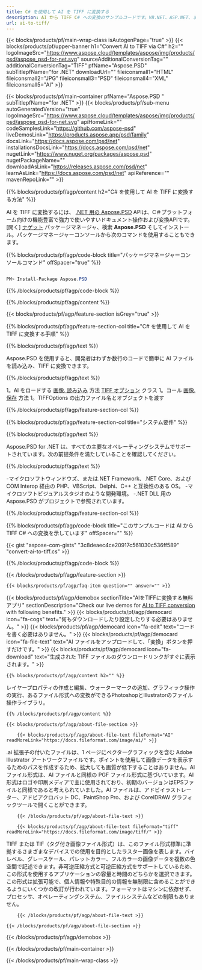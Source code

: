 ```yaml
---
title: C# を使用して AI を TIFF に変換する
description: AI から TIFF C# への変換のサンプルコードです。VB.NET、ASP.NET、または任意の.NET ベースのアプリケーション内で AI ファイルを一括で TIFF に変換するための API サンプルコードを使用してください。
url: ai-to-tiff/
---
```


{{< blocks/products/pf/main-wrap-class isAutogenPage="true" >}}
{{< blocks/products/pf/upper-banner h1="Convert AI to TIFF via C#" h2="" logoImageSrc="https://www.aspose.cloud/templates/aspose/img/products/psd/aspose_psd-for-net.svg" sourceAdditionalConversionTag="" additionalConversionTag="TIFF" pfName="Aspose.PSD" subTitlepfName="for .NET" downloadUrl="" fileiconsmall1="HTML" fileiconsmall2="JPG" fileiconsmall3="PSD" fileiconsmall4="XML" fileiconsmall5="AI" >}}

{{< blocks/products/pf/main-container pfName="Aspose.PSD " subTitlepfName="for .NET" >}}
{{< blocks/products/pf/sub-menu autoGeneratedVersion="true" logoImageSrc="https://www.aspose.cloud/templates/aspose/img/products/psd/aspose_psd-for-net.svg" apiHomeLink="" codeSamplesLink="https://github.com/aspose-psd" liveDemosLink="https://products.aspose.app/psd/family" docsLink="https://docs.aspose.com/psd/net" installationsDocsLink="https://docs.aspose.com/psd/net" nugetLink="https://www.nuget.org/packages/aspose.psd" nugetPackageName="" downloadAsLink="https://releases.aspose.com/psd/net" learnAsLink="https://docs.aspose.com/psd/net" apiReference="" mavenRepoLink="" >}}

{{% blocks/products/pf/agp/content h2="C# を使用して AI を TIFF に変換する方法" %}}

AI を TIFF に変換するには、 <a href="/psd/{{< lang-code >}}net">.NET 用の Aspose.PSD</a> APIは、C＃プラットフォーム向けの機能豊富で強力で使いやすいドキュメント操作および変換APIです。[開く] <a href="https://www.nuget.org/packages/aspose.psd">ナゲット</a> パッケージマネージャ、検索 <b>Aspose.PSD</b> そしてインストール。パッケージマネージャーコンソールから次のコマンドを使用することもできます。

{{% blocks/products/pf/agp/code-block title="パッケージマネージャーコンソールコマンド" offSpacer="true" %}}

```cs

PM> Install-Package Aspose.PSD

```

{{% /blocks/products/pf/agp/code-block %}}

{{% /blocks/products/pf/agp/content %}}

{{< blocks/products/pf/agp/feature-section isGrey="true" >}}

{{% blocks/products/pf/agp/feature-section-col title="C# を使用して AI を TIFF に変換する手順" %}}

{{% blocks/products/pf/agp/text %}}

 Aspose.PSD を使用すると、開発者はわずか数行のコードで簡単に AI ファイルを読み込み、TIFF に変換できます。

{{% /blocks/products/pf/agp/text %}}

1。AI をロードする [画像. 読み込み](https://apireference.aspose.com/psd/net/aspose.psd/image/methods/load/index) 方法
 [TIFF オプション](https://apireference.aspose.com/psd/net/aspose.psd.imageoptions/TiffOptions) クラス
1。コール [画像. 保存](https://apireference.aspose.com/psd/net/aspose.psd/image/methods/save/index) 方法
1。TIFFOptions の出力ファイル名とオブジェクトを渡す

{{% /blocks/products/pf/agp/feature-section-col %}}

{{% blocks/products/pf/agp/feature-section-col title="システム要件" %}}

{{% blocks/products/pf/agp/text %}}

 Aspose.PSD for .NET は、すべての主要なオペレーティングシステムでサポートされています。次の前提条件を満たしていることを確認してください。

{{% /blocks/products/pf/agp/text %}}

-マイクロソフトウィンドウズ、または.NET Framework、.NET Core、および COM Interop 経由の PHP、VBScript、Delphi、C++ と互換性のある OS。
-マイクロソフトビジュアルスタジオのような開発環境。
-.NET DLL 用の Aspose.PSD がプロジェクトで参照されています。

{{% /blocks/products/pf/agp/feature-section-col %}}

{{% blocks/products/pf/agp/code-block title="このサンプルコードは AI から TIFF C# への変換を示しています" offSpacer="" %}}

{{< gist "aspose-com-gists" "3c8deaec4ce20917c561030c536ff589" "convert-ai-to-tiff.cs" >}}

{{% /blocks/products/pf/agp/code-block %}}

{{< /blocks/products/pf/agp/feature-section >}}

    {{< blocks/products/pf/agp/faq-item question="" answer="" >}}
 

<!-- aboutfile Starts -->

{{< blocks/products/pf/agp/demobox sectionTitle="AIをTIFFに変換する無料アプリ" sectionDescription="Check our live demos for [AI to TIFF conversion](https://products.aspose.app/psd/conversion/ai-to-tiff) with following benefits." >}}
        {{< blocks/products/pf/agp/democard icon="fa-cogs" text="何もダウンロードしたり設定したりする必要はありません。" >}}
        {{< blocks/products/pf/agp/democard icon="fa-edit" text="コードを書く必要はありません。" >}}
        {{< blocks/products/pf/agp/democard icon="fa-file-text" text="AI ファイルをアップロードして、「変換」ボタンを押すだけです。" >}}
        {{< blocks/products/pf/agp/democard icon="fa-download" text="生成された TIFF ファイルのダウンロードリンクがすぐに表示されます。" >}}

    {{% blocks/products/pf/agp/content h2="" %}}

レイヤープロパティの作成と編集、ウォーターマークの追加、グラフィック操作の実行、あるファイル形式への変換ができるPhotoshopとIllustratorのファイル操作ライブラリ。



    {{% /blocks/products/pf/agp/content %}}

    {{< blocks/products/pf/agp/about-file-section >}}

        {{< blocks/products/pf/agp/about-file-text fileFormat="AI" readMoreLink="https://docs.fileformat.com/image/ai/" >}}
.ai 拡張子の付いたファイルは、1 ページにベクターグラフィックを含む Adobe Illustrator アートワークファイルです。ポイントを使用して画像データを表示するためのパスを作成するため、拡大しても画質が低下することはありません。AI ファイル形式は、AI ファイルと同様の PGF ファイル形式に基づいています。AI形式はロゴや印刷メディアで主に使用されており、初期のバージョンはEPSファイルと同様であると考えられていました。AI ファイルは、アドビイラストレーター、アドビアクロバット DC、PaintShop Pro、および CorelDRAW グラフィックツールで開くことができます。

        {{< /blocks/products/pf/agp/about-file-text >}}

        {{< blocks/products/pf/agp/about-file-text fileFormat="tiff" readMoreLink="https://docs.fileformat.com/image/tiff/" >}}
TIFF または TIF（タグ付き画像ファイル形式）は、このファイル形式標準に準拠するさまざまなデバイスでの使用を目的としたラスター画像を表します。バイレベル、グレースケール、パレットカラー、フルカラーの画像データを複数の色空間で記述できます。非可逆圧縮方式と可逆圧縮方式をサポートしているため、この形式を使用するアプリケーションの容量と時間のどちらかを選択できます。この形式は拡張可能で、個人情報や特殊目的の情報を無制限に含めることができるようにいくつかの改訂が行われています。フォーマットはマシンに依存せず、プロセッサ、オペレーティングシステム、ファイルシステムなどの制限もありません。

        {{< /blocks/products/pf/agp/about-file-text >}}

    {{< /blocks/products/pf/agp/about-file-section >}}

{{< /blocks/products/pf/agp/demobox >}}

<!-- aboutfile Ends -->



{{< /blocks/products/pf/main-container >}}
    
{{< /blocks/products/pf/main-wrap-class >}}
